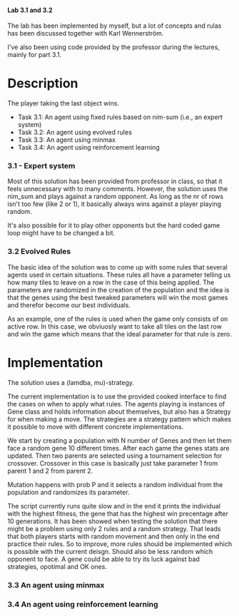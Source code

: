 #### Lab 3.1 and 3.2

The lab has been implemented by myself, but a lot of concepts and rulas has been discussed together with Karl Wennerström.

I've also been using code provided by the professor during the lectures, mainly for part 3.1.

# Description
The player taking the last object wins.

- Task 3.1: An agent using fixed rules based on nim-sum (i.e., an expert system)
- Task 3.2: An agent using evolved rules
- Task 3.3: An agent using minmax
- Task 3.4: An agent using reinforcement learning

### 3.1 - Expert system

Most of this solution has been provided from professor in class, so that it feels unnecessary
with to many comments. However, the solution uses the nim_sum and plays against a random opponent. As long as the nr 
of rows isn't too few (like 2 or 1), it basically always wins against a player playing random.

It's also possible for it to play other opponents but the hard coded game loop might have to be changed a bit.


### 3.2 Evolved Rules
The basic idea of the solution was to come up with some rules that several agents used in certain situations. These rules all
have a parameter telling us how many tiles to leave on a row in the case of this being applied. The parameters are randomized in the 
creation of the population and the idea is that the genes using the best tweaked parameters will win the most games and therefor become
our best individuals.

As an example, one of the rules is used when the game only consists of on active row. In this case, we obviuosly want to take all tiles on the last row 
and win the game which means that the ideal parameter for that rule is zero.

# Implementation 
The solution uses a (lamdba, mu)-strategy.

The current implementation is to use the provided cooked interface to find the cases on when to apply what rules. The agents playing is instances of 
Gene class and holds information about themselves, but also has a Strategy for when making a move. The strategies are a strategy pattern which makes it possible
to move with different concrete implementations.

We start by creating a population with N number of Genes and then let them face a random gene 10 different times. After each game the genes stats are updated.
Then two parents are selected using a tournament selection for crossover. Crossover in this case is basically just take parameter 1 from parent 1 and 2 from parent 2.

Mutation happens with prob P and it selects a random individual from the population and randomizes its parameter. 

The script currently runs quite slow and in the end it prints the individual with the highest fitness, the gene that has the highest win precentage after
10 generations. It has been showed when testing the solution that there might be a problem using only 2 rules and a random strategy. That leads that both players
starts with random movement and then only in the end practice their rules. So to improve, more rules should be implemented which is possible with the current deisgn.
Should also be less random which opponent to face. A gene could be able to try its luck against bad strategies, opotimal and OK ones.


### 3.3 An agent using minmax

### 3.4 An agent using reinforcement learning